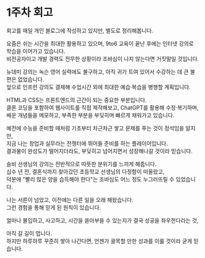 # 1주차 회고

회고를 매일 개인 블로그에 작성하고 있지만, 별도로 정리해봅니다.

요즘은 쉬는 시간을 최대한 활용하고 있으며, 9to6 교육이 끝난 후에는 인터넷 강의로 학습을 이어가고 있습니다.  
비전공자이고 개발 경력도 전무한 상황이라 조바심이 나지 않는다면 거짓말일 것입니다.

뉴데미 강의는 녹슨 영어 실력에도 불구하고, 아직 귀가 트여 있어서 수강하는 데 큰 불편은 없었습니다.  
앞으로 인프런 강의도 결제해 수업시간 외에 최대한 예습·복습을 병행할 계획입니다.

HTML과 CSS는 프론트엔드의 근간이 되는 중요한 부분입니다.  
클론 코딩을 포함하여 웹사이트를 직접 제작해보고, ChatGPT를 활용해 수정·복기하며,  
배운 개념들을 메모하고, 부족한 부분을 부딪히며 빠르게 채워가고 있습니다.

예전에 수능을 준비할 때처럼 기초부터 차근차근 쌓고 문제를 푸는 것이 정석임을 알지만,  
지금 나는 창업과 실무라는 전쟁터에 뛰어들 준비를 하는 플레이어입니다.  
결과물이 완성도가 떨어지더라도, 부딪히고 넘어지면서 성장해나갈 것이라 믿습니다.

슬비 선생님의 강의는 전반적으로 따뜻한 분위기를 느끼게 해줍니다.  
십수 년 전, 결혼식까지 찾아갔던 초등학교 선생님의 다정함이 떠올랐고,  
덕분에 "빨리 많은 양을 습득해야 한다"는 조바심도 어느 정도 누그러뜨릴 수 있었습니다.

나는 서른이 넘었고, 이전에는 다른 일을 오래 해왔습니다.  
그런 경험을 통해 믿게 된 원칙이 있습니다.

얼마나 몰입하고, 사고하고, 시간을 쏟아부을 수 있는지가 결국 성공을 좌우한다라는 것,

아직 갈 길이 멉니다.  
하지만 하루하루 꾸준히 쌓아 나간다면, 언젠가 괄목할 만한 성과를 이룰 것이라 굳게 믿습니다.